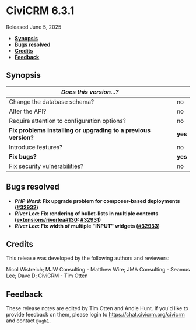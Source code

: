 # CiviCRM 6.3.1

Released June 5, 2025

- **[Synopsis](#synopsis)**
- **[Bugs resolved](#bugs)**
- **[Credits](#credits)**
- **[Feedback](#feedback)**

## <a name="synopsis"></a>Synopsis

| *Does this version...?*                                         |          |
| --------------------------------------------------------------- | -------- |
| Change the database schema?                                     | no       |
| Alter the API?                                                  | no       |
| Require attention to configuration options?                     | no       |
| **Fix problems installing or upgrading to a previous version?** | **yes**  |
| Introduce features?                                             | no       |
| **Fix bugs?**                                                   | **yes**  |
| Fix security vulnerabilities?                                   | no       |

## <a name="bugs"></a>Bugs resolved

* **_PHP Word_: Fix upgrade problem for composer-based deployments ([#32932](https://github.com/civicrm/civicrm-core/pull/32932))**
* **_River Lea_: Fix rendering of bullet-lists in multiple contexts ([extensions/riverlea#130](https://lab.civicrm.org/extensions/riverlea/-/issues/130): [#32931](https://github.com/civicrm/civicrm-core/pull/32931))**
* **_River Lea_: Fix width of multiple "INPUT" widgets ([#32933](https://github.com/civicrm/civicrm-core/pull/32933))**

## <a name="credits"></a>Credits

This release was developed by the following authors and reviewers:

Nicol Wistreich; MJW Consulting - Matthew Wire; JMA Consulting - Seamus Lee; Dave D;
CiviCRM - Tim Otten

## <a name="feedback"></a>Feedback

These release notes are edited by Tim Otten and Andie Hunt.  If you'd like to
provide feedback on them, please login to https://chat.civicrm.org/civicrm and
contact `@agh1`.
